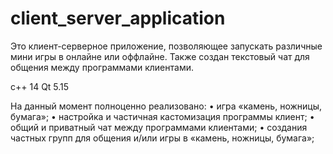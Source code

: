 # client_server_application
Это клиент-серверное приложение, позволяющее запускать различные мини игры в онлайне или оффлайне. Также создан текстовый чат для общения между программами клиентами.

c++ 14 Qt 5.15

На данный момент полноценно реализовано:
    • игра «камень, ножницы, бумага»;
    • настройка и частичная кастомизация программы клиент;
    • общий и приватный чат между программами клиентами;
    • создания частных групп для общения и/или игры в «камень, ножницы, бумага»;

